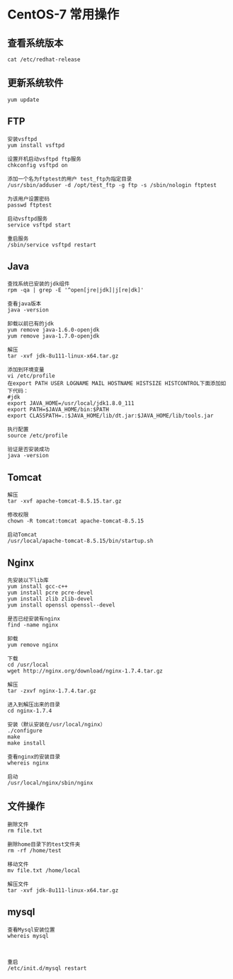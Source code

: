# CentOS-7 常用操作

## 查看系统版本 
	cat /etc/redhat-release 

## 更新系统软件
	yum update

## FTP
	安装vsftpd
	yum install vsftpd

	设置开机启动vsftpd ftp服务
	chkconfig vsftpd on
	
	添加一个名为ftptest的用户 test_ftp为指定目录
	/usr/sbin/adduser -d /opt/test_ftp -g ftp -s /sbin/nologin ftptest

	为该用户设置密码
	passwd ftptest

	启动vsftpd服务
	service vsftpd start

	重启服务
	/sbin/service vsftpd restart
	
## Java
	查找系统已安装的jdk组件
	rpm -qa | grep -E '^open[jre|jdk]|j[re|dk]'

	查看java版本
	java -version

	卸载以前已有的jdk
	yum remove java-1.6.0-openjdk
	yum remove java-1.7.0-openjdk

	解压
	tar -xvf jdk-8u111-linux-x64.tar.gz

	添加到环境变量
	vi /etc/profile
	在export PATH USER LOGNAME MAIL HOSTNAME HISTSIZE HISTCONTROL下面添加如下代码：
	#jdk
	export JAVA_HOME=/usr/local/jdk1.8.0_111
	export PATH=$JAVA_HOME/bin:$PATH
	export CLASSPATH=.:$JAVA_HOME/lib/dt.jar:$JAVA_HOME/lib/tools.jar

	执行配置
	source /etc/profile

	验证是否安装成功
	java -version

## Tomcat
	解压
	tar -xvf apache-tomcat-8.5.15.tar.gz
	
	修改权限
	chown -R tomcat:tomcat apache-tomcat-8.5.15

	启动Tomcat
	/usr/local/apache-tomcat-8.5.15/bin/startup.sh

## Nginx
	先安装以下lib库
	yum install gcc-c++  
	yum install pcre pcre-devel  
	yum install zlib zlib-devel  
	yum install openssl openssl--devel 

	是否已经安装有nginx
	find -name nginx

	卸载
	yum remove nginx

	下载
	cd /usr/local
	wget http://nginx.org/download/nginx-1.7.4.tar.gz

	解压
	tar -zxvf nginx-1.7.4.tar.gz

	进入到解压出来的目录
	cd nginx-1.7.4

	安装（默认安装在/usr/local/nginx）
	./configure
	make
	make install

	查看nginx的安装目录
	whereis nginx

	启动
	/usr/local/nginx/sbin/nginx

## 文件操作
	删除文件
	rm file.txt

	删除home目录下的test文件夹 
	rm -rf /home/test
	
	移动文件
	mv file.txt /home/local

	解压文件
	tar -xvf jdk-8u111-linux-x64.tar.gz

## mysql
	查看Mysql安装位置
	whereis mysql 
	
	
	
	重启
	/etc/init.d/mysql restart
	
